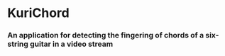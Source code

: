 # KuriChord
### An application for detecting the fingering of chords of a six-string guitar in a video stream
